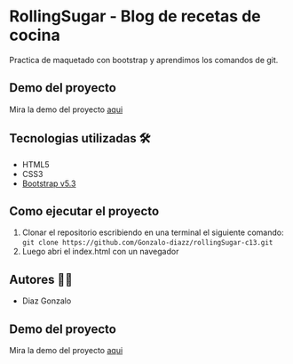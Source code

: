 # RollingSugar - Blog de recetas de cocina

Practica de maquetado con bootstrap y aprendimos los comandos de git.

## Demo del proyecto

Mira la demo del proyecto [aqui](https://rollingsugar.netlify.app/)

## Tecnologias utilizadas 🛠️

- HTML5
- CSS3
- [Bootstrap v5.3](https://getbootstrap.com/)

## Como ejecutar el proyecto

1. Clonar el repositorio escribiendo en una terminal el siguiente comando: `git clone https://github.com/Gonzalo-diazz/rollingSugar-c13.git`
1. Luego abri el index.html con un navegador

## Autores 🧑‍💻

- Diaz Gonzalo

## Demo del proyecto 

Mira la demo del proyecto [aqui](https://rollingsugar.netlify.app/)

